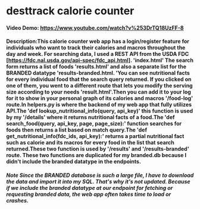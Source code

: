 # desttrack calorie counter
#### Video Demo:  https://www.youtube.com/watch?v%253DrTQ18UzFF-8
#### Description:This calorie counter web app has a login/register feature for individuals who want to track their calories and macros throughout the day and week. For searching data, I used a REST API from the USDA FDC [https://fdc.nal.usda.gov/api-spec/fdc_api.html]. 'index.html' The search form returns a list of foods 'results.html' and also a separate list for the BRANDED datatype 'results-branded.html. 'You can see nutritional facts for every individual food that the search query returned. If you clicked on one of them, you went to a different route that lets you modify the serving size according to your needs 'result.html'.Then you can add it to your log for it to show in your personal graph of its calories and macros '/food-log' route.In helpers.py is where the backend of my web app that fully utilizes API.The 'def lookup_nutritional_info(query, api_key)' this function is used by my '/details' where it returns nutritional facts of a food.The 'def search_food(query, api_key, page, page_size):' function searches for foods then returns a list based on match query.The 'def get_nutritional_info(fdc_ids, api_key):' returns a partial nutritional fact such as calorie and its macros for every food in the list that search returned.These two function is used by '/results' and '/results-branded' route. These two functions are duplicated for my branded.db because I didn't include the branded datatype in the endpoints.

##### Note Since the BRANDED database is such a large file, I have to download the data and import it into my SQL. That's why it's not updated. Because if we include the branded datatype at our endpoint for fetching or requesting branded data, the web app often takes time to load or crashes.








